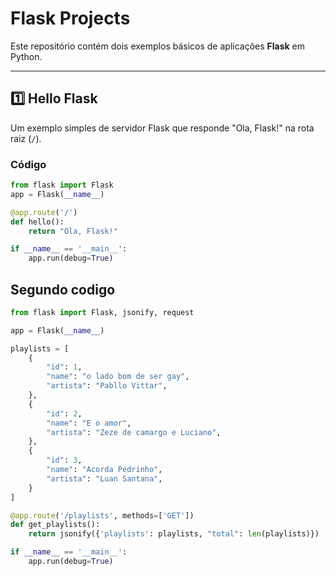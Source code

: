 # Flask Projects

Este repositório contém dois exemplos básicos de aplicações **Flask** em Python.

---

## 1️⃣ Hello Flask

Um exemplo simples de servidor Flask que responde "Ola, Flask!" na rota raiz (`/`).

### Código
```python
from flask import Flask
app = Flask(__name__)

@app.route('/')
def hello():
    return "Ola, Flask!"

if __name__ == '__main__':
    app.run(debug=True)

```
## Segundo codigo
```python
from flask import Flask, jsonify, request

app = Flask(__name__)

playlists = [
    {
        "id": 1,
        "name": "o lado bom de ser gay",
        "artista": "Pabllo Vittar",
    },
    {
        "id": 2,
        "name": "E o amor",
        "artista": "Zeze de camargo e Luciano",
    },
    {
        "id": 3,
        "name": "Acorda Pedrinho",
        "artista": "Luan Santana",
    }
]

@app.route('/playlists', methods=['GET'])
def get_playlists():
    return jsonify({'playlists': playlists, "total": len(playlists)})

if __name__ == '__main__':
    app.run(debug=True)
